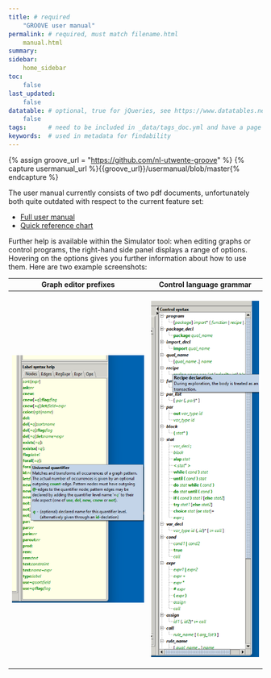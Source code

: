 ```yaml
---
title: # required
    "GROOVE user manual"
permalink: # required, must match filename.html
    manual.html
summary:
sidebar:
    home_sidebar
toc: 
    false
last_updated:
    false
datatable: # optional, true for jQueries, see https://www.datatables.net/
    false
tags:      # need to be included in _data/tags_doc.yml and have a page in tags/
keywords:  # used in metadata for findability
---
```

{% assign groove_url = "https://github.com/nl-utwente-groove" %}
{% capture usermanual_url %}{{groove_url}}/usermanual/blob/master{% endcapture %}

The user manual currently consists of two pdf documents, unfortunately both quite outdated with respect to the current feature set:

- [Full user manual]({{usermanual_url}}/usermanual.pdf)
- [Quick reference chart]({{usermanual_url}}/quick-reference.pdf)

Further help is available within the Simulator tool: when editing graphs or control programs, the right-hand side panel displays a range of options. Hovering on the options gives you further information about how to use them. Here are two example screenshots:

| Graph editor prefixes | Control language grammar |
|    :-------------------:     |  :---:  |
| &emsp; ![](images/graph-help.png) &emsp; | &emsp; ![](images/control-help.png) &emsp; |
